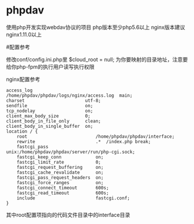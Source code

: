 # phpdav
使用php开发实现webdav协议的项目
php版本至少php5.6以上
nginx版本建议nginx1.11.0以上

#配置参考

修改conf/config.ini.php里
$cloud_root = null;
为你要映射的目录地址，注意要给你php-fpm的执行用户读写执行权限

nginx配置参考
    

    access_log                    /home/phpdav/phpdav/logs/nginx/access.log  main;
    charset                       utf-8;
    sendfile                      on;
    tcp_nodelay                   on;
    client_max_body_size          0;
    client_body_in_file_only      clean;
    client_body_in_single_buffer  on;
    location / {
        root                          /home/phpdav/phpdav/interface;
        rewrite                       .*  /index.php break;
        fastcgi_pass                  unix:/home/phpdav/phpdav/server/run/php-cgi.sock;
        fastcgi_keep_conn             on;
        fastcgi_limit_rate            0;
        fastcgi_request_buffering     on;
        fastcgi_cache_revalidate      on;
        fastcgi_pass_request_headers  on;
        fastcgi_force_ranges          on;
        fastcgi_connect_timeout       600s;
        fastcgi_read_timeout          600s;
        include                       fastcgi.conf;
    }

其中root配置项指向的代码文件目录中的interface目录
